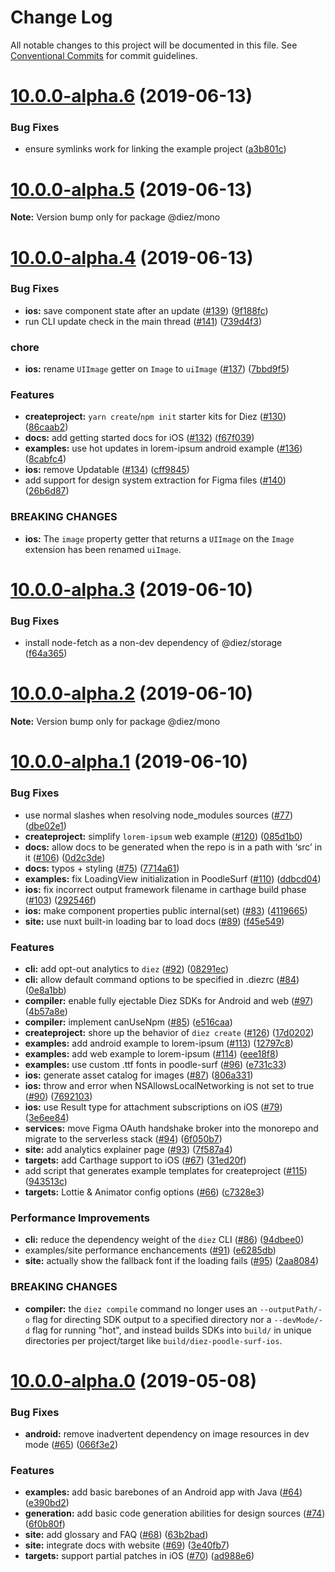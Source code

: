 # Change Log

All notable changes to this project will be documented in this file.
See [Conventional Commits](https://conventionalcommits.org) for commit guidelines.

# [10.0.0-alpha.6](https://github.com/stristr/diez/compare/v10.0.0-alpha.5...v10.0.0-alpha.6) (2019-06-13)


### Bug Fixes

* ensure symlinks work for linking the example project ([a3b801c](https://github.com/stristr/diez/commit/a3b801c))





# [10.0.0-alpha.5](https://github.com/stristr/diez/compare/v10.0.0-alpha.4...v10.0.0-alpha.5) (2019-06-13)

**Note:** Version bump only for package @diez/mono





# [10.0.0-alpha.4](https://github.com/stristr/diez/compare/v10.0.0-alpha.3...v10.0.0-alpha.4) (2019-06-13)


### Bug Fixes

* **ios:** save component state after an update ([#139](https://github.com/stristr/diez/issues/139)) ([9f188fc](https://github.com/stristr/diez/commit/9f188fc))
* run CLI update check in the main thread ([#141](https://github.com/stristr/diez/issues/141)) ([739d4f3](https://github.com/stristr/diez/commit/739d4f3))


### chore

* **ios:** rename `UIImage` getter on `Image` to `uiImage` ([#137](https://github.com/stristr/diez/issues/137)) ([7bbd9f5](https://github.com/stristr/diez/commit/7bbd9f5))


### Features

* **createproject:** `yarn create`/`npm init` starter kits for Diez ([#130](https://github.com/stristr/diez/issues/130)) ([86caab2](https://github.com/stristr/diez/commit/86caab2))
* **docs:** add getting started docs for iOS ([#132](https://github.com/stristr/diez/issues/132)) ([f67f039](https://github.com/stristr/diez/commit/f67f039))
* **examples:** use hot updates in lorem-ipsum android example ([#136](https://github.com/stristr/diez/issues/136)) ([8cabfc4](https://github.com/stristr/diez/commit/8cabfc4))
* **ios:** remove Updatable ([#134](https://github.com/stristr/diez/issues/134)) ([cff9845](https://github.com/stristr/diez/commit/cff9845))
* add support for design system extraction for Figma files ([#140](https://github.com/stristr/diez/issues/140)) ([26b6d87](https://github.com/stristr/diez/commit/26b6d87))


### BREAKING CHANGES

* **ios:** The `image` property getter that returns a `UIImage` on the `Image` extension has been renamed `uiImage`.





# [10.0.0-alpha.3](https://github.com/stristr/diez/compare/v10.0.0-alpha.2...v10.0.0-alpha.3) (2019-06-10)


### Bug Fixes

* install node-fetch as a non-dev dependency of @diez/storage ([f64a365](https://github.com/stristr/diez/commit/f64a365))





# [10.0.0-alpha.2](https://github.com/stristr/diez/compare/v10.0.0-alpha.1...v10.0.0-alpha.2) (2019-06-10)

**Note:** Version bump only for package @diez/mono





# [10.0.0-alpha.1](https://github.com/stristr/diez/compare/v10.0.0-alpha.0...v10.0.0-alpha.1) (2019-06-10)


### Bug Fixes

* use normal slashes when resolving node_modules sources ([#77](https://github.com/stristr/diez/issues/77)) ([dbe02e1](https://github.com/stristr/diez/commit/dbe02e1))
* **createproject:** simplify `lorem-ipsum` web example ([#120](https://github.com/stristr/diez/issues/120)) ([085d1b0](https://github.com/stristr/diez/commit/085d1b0))
* **docs:** allow docs to be generated when the repo is in a path with ‘src’ in it ([#106](https://github.com/stristr/diez/issues/106)) ([0d2c3de](https://github.com/stristr/diez/commit/0d2c3de))
* **docs:** typos + styling ([#75](https://github.com/stristr/diez/issues/75)) ([7714a61](https://github.com/stristr/diez/commit/7714a61))
* **examples:** fix LoadingView initialization in PoodleSurf ([#110](https://github.com/stristr/diez/issues/110)) ([ddbcd04](https://github.com/stristr/diez/commit/ddbcd04))
* **ios:** fix incorrect output framework filename in carthage build phase ([#103](https://github.com/stristr/diez/issues/103)) ([292546f](https://github.com/stristr/diez/commit/292546f))
* **ios:** make component properties public internal(set) ([#83](https://github.com/stristr/diez/issues/83)) ([4119665](https://github.com/stristr/diez/commit/4119665))
* **site:** use nuxt built-in loading bar to load docs ([#89](https://github.com/stristr/diez/issues/89)) ([f45e549](https://github.com/stristr/diez/commit/f45e549))


### Features

* **cli:** add opt-out analytics to `diez` ([#92](https://github.com/stristr/diez/issues/92)) ([08291ec](https://github.com/stristr/diez/commit/08291ec))
* **cli:** allow default command options to be specified in .diezrc ([#84](https://github.com/stristr/diez/issues/84)) ([0e8a1bb](https://github.com/stristr/diez/commit/0e8a1bb))
* **compiler:** enable fully ejectable Diez SDKs for Android and web ([#97](https://github.com/stristr/diez/issues/97)) ([4b57a8e](https://github.com/stristr/diez/commit/4b57a8e))
* **compiler:** implement canUseNpm ([#85](https://github.com/stristr/diez/issues/85)) ([e516caa](https://github.com/stristr/diez/commit/e516caa))
* **createproject:** shore up the behavior of `diez create` ([#126](https://github.com/stristr/diez/issues/126)) ([17d0202](https://github.com/stristr/diez/commit/17d0202))
* **examples:** add android example to lorem-ipsum ([#113](https://github.com/stristr/diez/issues/113)) ([12797c8](https://github.com/stristr/diez/commit/12797c8))
* **examples:** add web example to lorem-ipsum ([#114](https://github.com/stristr/diez/issues/114)) ([eee18f8](https://github.com/stristr/diez/commit/eee18f8))
* **examples:** use custom .ttf fonts in poodle-surf ([#96](https://github.com/stristr/diez/issues/96)) ([e731c33](https://github.com/stristr/diez/commit/e731c33))
* **ios:** generate asset catalog for images ([#87](https://github.com/stristr/diez/issues/87)) ([806a331](https://github.com/stristr/diez/commit/806a331))
* **ios:** throw and error when NSAllowsLocalNetworking is not set to true ([#90](https://github.com/stristr/diez/issues/90)) ([7692103](https://github.com/stristr/diez/commit/7692103))
* **ios:** use Result type for attachment subscriptions on iOS ([#79](https://github.com/stristr/diez/issues/79)) ([3e6ee84](https://github.com/stristr/diez/commit/3e6ee84))
* **services:** move Figma OAuth handshake broker into the monorepo and migrate to the serverless stack ([#94](https://github.com/stristr/diez/issues/94)) ([6f050b7](https://github.com/stristr/diez/commit/6f050b7))
* **site:** add analytics explainer page ([#93](https://github.com/stristr/diez/issues/93)) ([7f587a4](https://github.com/stristr/diez/commit/7f587a4))
* **targets:** add Carthage support to iOS ([#67](https://github.com/stristr/diez/issues/67)) ([31ed20f](https://github.com/stristr/diez/commit/31ed20f))
* add script that generates example templates for createproject ([#115](https://github.com/stristr/diez/issues/115)) ([943513c](https://github.com/stristr/diez/commit/943513c))
* **targets:** Lottie & Animator config options ([#66](https://github.com/stristr/diez/issues/66)) ([c7328e3](https://github.com/stristr/diez/commit/c7328e3))


### Performance Improvements

* **cli:** reduce the dependency weight of the `diez` CLI ([#86](https://github.com/stristr/diez/issues/86)) ([94dbee0](https://github.com/stristr/diez/commit/94dbee0))
* examples/site performance enchancements ([#91](https://github.com/stristr/diez/issues/91)) ([e6285db](https://github.com/stristr/diez/commit/e6285db))
* **site:** actually show the fallback font if the loading fails ([#95](https://github.com/stristr/diez/issues/95)) ([2aa8084](https://github.com/stristr/diez/commit/2aa8084))


### BREAKING CHANGES

* **compiler:** the `diez compile` command no longer uses an `--outputPath/-o` flag for directing SDK output to a specified directory nor a `--devMode/-d` flag for running "hot", and instead builds SDKs into `build/` in unique directories per project/target like `build/diez-poodle-surf-ios`.





# [10.0.0-alpha.0](https://github.com/diez/diez/compare/v1.0.0-beta.5...v10.0.0-alpha.0) (2019-05-08)


### Bug Fixes

* **android:** remove inadvertent dependency on image resources in dev mode ([#65](https://github.com/diez/diez/issues/65)) ([066f3e2](https://github.com/diez/diez/commit/066f3e2))


### Features

* **examples:** add basic barebones of an Android app with Java ([#64](https://github.com/diez/diez/issues/64)) ([e390bd2](https://github.com/diez/diez/commit/e390bd2))
* **generation:** add basic code generation abilities for design sources ([#74](https://github.com/diez/diez/issues/74)) ([6f0b80f](https://github.com/diez/diez/commit/6f0b80f))
* **site:** add glossary and FAQ ([#68](https://github.com/diez/diez/issues/68)) ([63b2bad](https://github.com/diez/diez/commit/63b2bad))
* **site:** integrate docs with website ([#69](https://github.com/diez/diez/issues/69)) ([3e40fb7](https://github.com/diez/diez/commit/3e40fb7))
* **targets:** support partial patches in iOS ([#70](https://github.com/diez/diez/issues/70)) ([ad988e6](https://github.com/diez/diez/commit/ad988e6))
